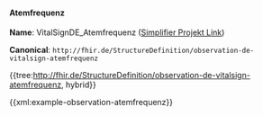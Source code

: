 #### Atemfrequenz

**Name**: VitalSignDE_Atemfrequenz ([Simplifier Projekt Link](https://simplifier.net/resolve?canonical=http://fhir.de/StructureDefinition/observation-de-vitalsign-sauerstoffsaettigung&scope=de.basisprofil.r4@1.4.0))

**Canonical**: `http://fhir.de/StructureDefinition/observation-de-vitalsign-atemfrequenz`

{{tree:http://fhir.de/StructureDefinition/observation-de-vitalsign-atemfrequenz, hybrid}}

{{xml:example-observation-atemfrequenz}}
